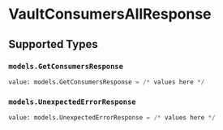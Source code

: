 # VaultConsumersAllResponse


## Supported Types

### `models.GetConsumersResponse`

```python
value: models.GetConsumersResponse = /* values here */
```

### `models.UnexpectedErrorResponse`

```python
value: models.UnexpectedErrorResponse = /* values here */
```

